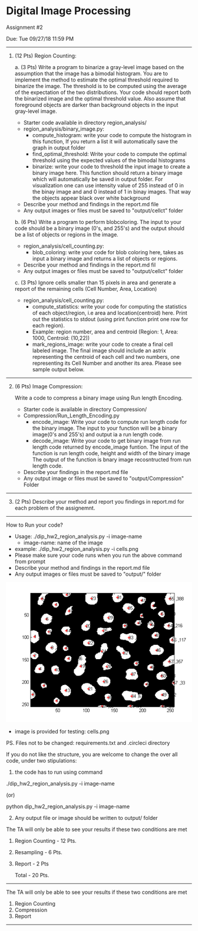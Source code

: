 # Digital Image Processing 
Assignment #2

Due: Tue 09/27/18 11:59 PM


__________________________________________________________________________________________________________________
1. (12 Pts) Region Counting:

 	a. (3 Pts) Write a program to binarize a gray-level image based on the assumption that the image has a bimodal histogram.  You are to implement the method to estimate the optimal threshold required to binarize the image. The threshold is to be computed using the average of the expectation of the two distributions. Your code should report both the binarized image and the optimal threshold value. Also assume that foreground objects are darker than background objects in the input gray-level image.
	- Starter code available in directory region_analysis/
	- region_analysis/binary_image.py:
		- compute_histogram: write your code to compute the histogram in this function, If you return a list it will automatically save the graph in output folder
		- find_optimal_threshold: Write your code to compute the optimal threshold using the expected values of the bimodal histograms
		- binarize: write your code to threshold the input image to create a binary image here. This function should return a binary image which will automatically be saved in output folder. For visualization one can use intensity value of 255 instead of 0 in the binay image and and 0 instead of 1 in binay images. That way the objects appear black over white background
	- Describe your method and findings in the report.md file
	- Any output images or files must be saved to "output/cellct" folder
  
 	b. (6 Pts) Write a program to perform blobcoloring. The input to your code should be a binary image (0's, and 255's) and the output should be a list of objects or regions in the image. 
	- region_analysis/cell_counting.py:
    	- blob_coloring: write your code for blob coloring here, takes as input a binary image and returns a list of objects or regions.
	- Describe your method and findings in the report.md fil
	- Any output images or files must be saved to "output/cellct" folder
  
 	c. (3 Pts) Ignore cells smaller than 15 pixels in area and generate a report of the remaining cells (Cell Number, Area, Location)
	- region_analysis/cell_counting.py:
		- compute_statistics: write your code for computing the statistics of each object/region, i.e area and location(centroid) here. Print out the statistics to stdout (using print function print one row for each region). 
		- Example: region number, area and centroid (Region: 1, Area: 1000, Centroid: (10,22))
		- mark_regions_image: write your code to create a final cell labeled image. The final image should include an astrix representing the centroid of each cell and two numbers, one representing its Cell Number and another its area. Please see sample output below.
		
		
___________________________________________________________________________________________________________________
2. (6 Pts) Image Compression:

	Write a code to compress a binary image using Run length Encoding. 
	- Starter code is available in directory Compression/
	- Compression/Run_Length_Encoding.py
		- encode_image: Write your code to compute run length code for the binary image. The input to your function will be a binary image(0's and 255's) and output ia a run length code.
		- decode_image: Write your code to get binary image from run length code returned by encode_image funtion. The input of the function is run length code, height and width of the binary image The output of the function is bnary image recosntructed from run length code.
	- Describe your findings in the report.md file
	- Any output image or files must be saved to "output/Compression" Folder
	
	
 
_____________________________________________________________________________________________________________________
3. (2 Pts) Describe your method and report you findings in report.md for each problem of the assignemnt.

______________________________________________________________________________________________________________________
How to Run your code?


  - Usage: ./dip_hw2_region_analysis.py -i image-name
       - image-name: name of the image
  - example: ./dip_hw2_region_analysis.py -i cells.png
  - Please make sure your code runs when you run the above command from prompt
  - Describe your method and findings in the report.md file
  - Any output images or files must be saved to "output/" folder
  
  ![Alt text](result.png?raw=true "Sample output")
  - image is provided for testing: cells.png 
  
PS. Files not to be changed: requirements.txt and .circleci directory 


If you do not like the structure, you are welcome to change the over all code, under two stipulations:

1. the code has to run using command
  
  ./dip_hw2_region_analysis.py -i image-name  
  
  (or)
  
  python dip_hw2_region_analysis.py -i image-name  
  
  
2. Any output file or image should be written to output/ folder

The TA will only be able to see your results if these two conditions are met

1. Region Counting - 12 Pts. 
2. Resampling      - 6 Pts.
3. Report          - 2 Pts

    Total          - 20 Pts.

----------------------


The TA will only be able to see your results if these two conditions are met

1. Region Counting
2. Compression 
3. Report

_______________________________________________________________________________________________________________________
